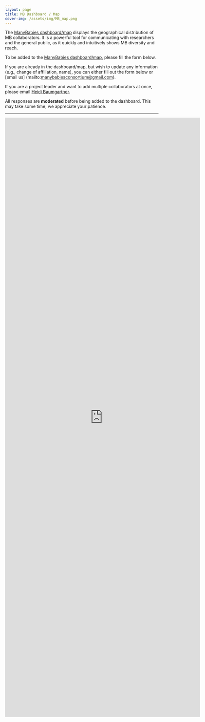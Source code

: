 ```yaml
---
layout: page
title: MB Dashboard / Map
cover-img: /assets/img/MB_map.png
---
```


<!--

-->

The [ManyBabies dashboard/map](https://manybabies.shinyapps.io/shiny_mb_map/) displays the geographical distribution of MB collaborators. It is a powerful tool for communicating with researchers and the general public, as it quickly and intuitively shows MB diversity and reach.

To be added to the [ManyBabies dashboard/map](https://manybabies.shinyapps.io/shiny_mb_map/), please fill the form below.

If you are already in the dashboard/map, but wish to update any information (e.g., change of affiliation, name), you can either fill out the form below or [email us] (mailto:manybabiesconsortium@gmail.com).

If you are a project leader and want to add multiple collaborators at once, please email [Heidi Baumgartner](mailto:heidib@stanford.edu).

All responses are **moderated** before being added to the dashboard. This may take some time, we appreciate your patience.

***

<iframe src="https://docs.google.com/forms/d/e/1FAIpQLScIJkyXsrBnn3l-WkppSqhN-p_masKeuVw497u1KrzuyWGrYg/viewform?embedded=true" width="640" height="1968" frameborder="0" marginheight="0" marginwidth="0">Loading…</iframe>
